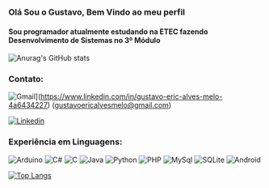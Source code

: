 ### Olá Sou o Gustavo, Bem Vindo ao meu perfil

#### Sou programador atualmente estudando na ETEC fazendo Desenvolvimento de Sistemas no 3º Módulo

![Anurag's GitHub stats](https://github-readme-stats.vercel.app/api?username=GustavoEric&show_icons=true&theme=tokyonight)

### Contato:
![Gmail](https://img.shields.io/badge/Gmail-D14836?style=for-the-badge&logo=gmail&logoColor=white)](https://www.linkedin.com/in/gustavo-eric-alves-melo-4a6434227)
(gustavoericalvesmelo@gmail.com)

[![Linkedin](https://img.shields.io/badge/LinkedIn-0077B5?style=for-the-badge&logo=linkedin&logoColor=white)](https://www.linkedin.com/in/gustavo-eric-alves-melo-4a6434227)


### Experiência em Linguagens:
![Arduino](https://img.shields.io/badge/Arduino_IDE-00979D?style=for-the-badge&logo=arduino&logoColor=white)
![C#](https://img.shields.io/badge/C%23-239120?style=for-the-badge&logo=c-sharp&logoColor=whitee)
![C](https://img.shields.io/badge/C-00599C?style=for-the-badge&logo=c&logoColor=white)
![Java](https://img.shields.io/badge/Java-ED8B00?style=for-the-badge&logo=java&logoColor=white)
![Python](https://img.shields.io/badge/Python-14354C?style=for-the-badge&logo=python&logoColor=white)
![PHP](https://img.shields.io/badge/PHP-777BB4?style=for-the-badge&logo=php&logoColor=white)
![MySql](https://img.shields.io/badge/MySQL-00000F?style=for-the-badge&logo=mysql&logoColor=white)
![SQLite](https://img.shields.io/badge/SQLite-07405E?style=for-the-badge&logo=sqlite&logoColor=white)
![Android](https://img.shields.io/badge/Android_Studio-3DDC84?style=for-the-badge&logo=android-studio&logoColor=white)

[![Top Langs](https://github-readme-stats.vercel.app/api/top-langs/?username=GustavoEric&layout=compact&theme=tokyonight)](https://github.com/GustavoEric/github-readme-stats)

